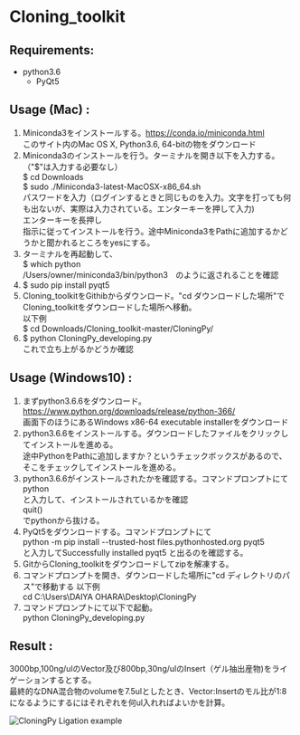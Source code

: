 # Cloning_toolkit

## Requirements:
- python3.6 
    - PyQt5 
    
## Usage (Mac) :
1. Miniconda3をインストールする。https://conda.io/miniconda.html  
   このサイト内のMac OS X, Python3.6, 64-bitの物をダウンロード
2. Miniconda3のインストールを行う。ターミナルを開き以下を入力する。（"$"は入力する必要なし）  
   $ cd Downloads  
   $ sudo ./Miniconda3-latest-MacOSX-x86_64.sh  
   パスワードを入力（ログインするときと同じものを入力。文字を打っても何も出ないが、実際は入力されている。エンターキーを押して入力)  
   エンターキーを長押し  
   指示に従ってインストールを行う。途中Miniconda3をPathに追加するかどうかと聞かれるところをyesにする。  
3. ターミナルを再起動して、  
   $ which python  
   /Users/owner/miniconda3/bin/python3　のように返されることを確認  
4. $ sudo pip install pyqt5
5. Cloning_toolkitをGithibからダウンロード。"cd ダウンロードした場所"でCloning_toolkitをダウンロードした場所へ移動。  
   以下例  
   $ cd Downloads/Cloning_toolkit-master/CloningPy/
6. $ python CloningPy_developing.py  
   これで立ち上がるかどうか確認
   

## Usage (Windows10) :
1. まずpython3.6.6をダウンロード。https://www.python.org/downloads/release/python-366/  
   画面下のほうにあるWindows x86-64 executable installerをダウンロード  
2. python3.6.6をインストールする。ダウンロードしたファイルをクリックしてインストールを進める。  
   途中PythonをPathに追加しますか？というチェックボックスがあるので、そこをチェックしてインストールを進める。  
3. python3.6.6がインストールされたかを確認する。コマンドプロンプトにて  
   python  
   と入力して、インストールされているかを確認  
   quit()  
   でpythonから抜ける。  
4. PyQt5をダウンロードする。コマンドプロンプトにて  
   python -m pip install --trusted-host files.pythonhosted.org pyqt5  
   と入力してSuccessfully installed pyqt5 と出るのを確認する。  
5. GitからCloning_toolkitをダウンロードしてzipを解凍する。  
6. コマンドプロンプトを開き、ダウンロードした場所に"cd ディレクトリのパス"で移動する 以下例  
   cd C:\Users\DAIYA OHARA\Desktop\CloningPy  
7. コマンドプロンプトにて以下で起動。  
   python CloningPy_developing.py  
   

## Result : 
3000bp,100ng/ulのVector及び800bp,30ng/ulのInsert（ゲル抽出産物)をライゲーションするとする。  
最終的なDNA混合物のvolumeを7.5ulとしたとき、Vector:Insertのモル比が1:8になるようにするにはそれぞれを何ul入れればよいかを計算。  
  
![CloningPy Ligation example](https://user-images.githubusercontent.com/28255294/42268856-8c6f4796-7fb7-11e8-8cf8-2db9aede4af1.PNG)

